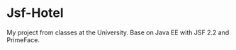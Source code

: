# Jsf-Hotel
My project from classes at the University. Base on Java EE with JSF 2.2 and PrimeFace. 
